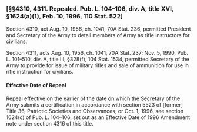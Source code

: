 ### [§§4310, 4311. Repealed. Pub. L. 104–106, div. A, title XVI, §1624(a)(1), Feb. 10, 1996, 110 Stat. 522] ###

Section 4310, act Aug. 10, 1956, ch. 1041, 70A Stat. 236, permitted President and Secretary of the Army to detail members of Army as rifle instructors for civilians.

Section 4311, acts Aug. 10, 1956, ch. 1041, 70A Stat. 237; Nov. 5, 1990, Pub. L. 101–510, div. A, title III, §328(f), 104 Stat. 1534, permitted Secretary of the Army to provide for issue of military rifles and sale of ammunition for use in rifle instruction for civilians.

#### Effective Date of Repeal ####

Repeal effective on the earlier of the date on which the Secretary of the Army submits a certification in accordance with section 5523 of [former] Title 36, Patriotic Societies and Observances, or Oct. 1, 1996, see section 1624(c) of Pub. L. 104–106, set out as an Effective Date of 1996 Amendment note under section 4316 of this title.